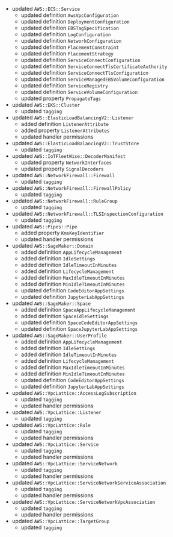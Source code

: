 - updated `AWS::ECS::Service`
  - updated definition `AwsVpcConfiguration`
  - updated definition `DeploymentConfiguration`
  - updated definition `EBSTagSpecification`
  - updated definition `LogConfiguration`
  - updated definition `NetworkConfiguration`
  - updated definition `PlacementConstraint`
  - updated definition `PlacementStrategy`
  - updated definition `ServiceConnectConfiguration`
  - updated definition `ServiceConnectTlsCertificateAuthority`
  - updated definition `ServiceConnectTlsConfiguration`
  - updated definition `ServiceManagedEBSVolumeConfiguration`
  - updated definition `ServiceRegistry`
  - updated definition `ServiceVolumeConfiguration`
  - updated property `PropagateTags`
- updated `AWS::EKS::Cluster`
  - updated `tagging`
- updated `AWS::ElasticLoadBalancingV2::Listener`
  - added definition `ListenerAttribute`
  - added property `ListenerAttributes`
  - updated handler permissions
- updated `AWS::ElasticLoadBalancingV2::TrustStore`
  - updated `tagging`
- updated `AWS::IoTFleetWise::DecoderManifest`
  - updated property `NetworkInterfaces`
  - updated property `SignalDecoders`
- updated `AWS::NetworkFirewall::Firewall`
  - updated `tagging`
- updated `AWS::NetworkFirewall::FirewallPolicy`
  - updated `tagging`
- updated `AWS::NetworkFirewall::RuleGroup`
  - updated `tagging`
- updated `AWS::NetworkFirewall::TLSInspectionConfiguration`
  - updated `tagging`
- updated `AWS::Pipes::Pipe`
  - added property `KmsKeyIdentifier`
  - updated handler permissions
- updated `AWS::SageMaker::Domain`
  - added definition `AppLifecycleManagement`
  - added definition `IdleSettings`
  - added definition `IdleTimeoutInMinutes`
  - added definition `LifecycleManagement`
  - added definition `MaxIdleTimeoutInMinutes`
  - added definition `MinIdleTimeoutInMinutes`
  - updated definition `CodeEditorAppSettings`
  - updated definition `JupyterLabAppSettings`
- updated `AWS::SageMaker::Space`
  - added definition `SpaceAppLifecycleManagement`
  - added definition `SpaceIdleSettings`
  - updated definition `SpaceCodeEditorAppSettings`
  - updated definition `SpaceJupyterLabAppSettings`
- updated `AWS::SageMaker::UserProfile`
  - added definition `AppLifecycleManagement`
  - added definition `IdleSettings`
  - added definition `IdleTimeoutInMinutes`
  - added definition `LifecycleManagement`
  - added definition `MaxIdleTimeoutInMinutes`
  - added definition `MinIdleTimeoutInMinutes`
  - updated definition `CodeEditorAppSettings`
  - updated definition `JupyterLabAppSettings`
- updated `AWS::VpcLattice::AccessLogSubscription`
  - updated `tagging`
  - updated handler permissions
- updated `AWS::VpcLattice::Listener`
  - updated `tagging`
- updated `AWS::VpcLattice::Rule`
  - updated `tagging`
  - updated handler permissions
- updated `AWS::VpcLattice::Service`
  - updated `tagging`
  - updated handler permissions
- updated `AWS::VpcLattice::ServiceNetwork`
  - updated `tagging`
  - updated handler permissions
- updated `AWS::VpcLattice::ServiceNetworkServiceAssociation`
  - updated `tagging`
  - updated handler permissions
- updated `AWS::VpcLattice::ServiceNetworkVpcAssociation`
  - updated `tagging`
  - updated handler permissions
- updated `AWS::VpcLattice::TargetGroup`
  - updated `tagging`
